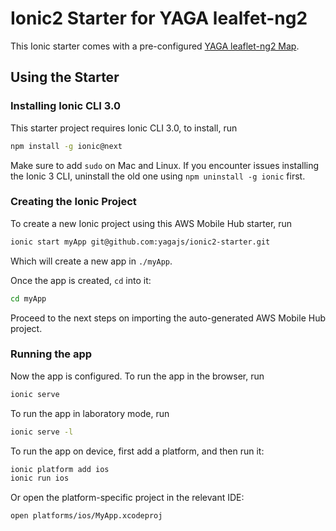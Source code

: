 # Ionic2 Starter for YAGA lealfet-ng2

This Ionic starter comes with a pre-configured [YAGA leaflet-ng2 Map](https://leaflet-ng2.yagajs.org/latest).

## Using the Starter

### Installing Ionic CLI 3.0

This starter project requires Ionic CLI 3.0, to install, run

```bash
npm install -g ionic@next
```

Make sure to add `sudo` on Mac and Linux. If you encounter issues installing the Ionic 3 CLI, uninstall the old one using `npm uninstall -g ionic` first.

### Creating the Ionic Project

To create a new Ionic project using this AWS Mobile Hub starter, run

```bash
ionic start myApp git@github.com:yagajs/ionic2-starter.git
```

Which will create a new app in `./myApp`.

Once the app is created, `cd` into it:

```bash
cd myApp
```

Proceed to the next steps on importing the auto-generated AWS Mobile Hub project.

### Running the app

Now the app is configured. To run the app in the browser, run

```bash
ionic serve
```

To run the app in laboratory mode, run

```bash
ionic serve -l
```

To run the app on device, first add a platform, and then run it:

```bash
ionic platform add ios
ionic run ios
```

Or open the platform-specific project in the relevant IDE:

```bash
open platforms/ios/MyApp.xcodeproj
```
